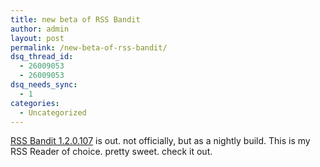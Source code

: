 ```yaml
---
title: new beta of RSS Bandit
author: admin
layout: post
permalink: /new-beta-of-rss-bandit/
dsq_thread_id:
  - 26009053
  - 26009053
dsq_needs_sync:
  - 1
categories:
  - Uncategorized
---
```

[RSS Bandit 1.2.0.107][1] is out. not officially, but as a nightly build. This is my RSS Reader of choice. pretty sweet. check it out.

 [1]: http://www.rssbandit.org/ow.asp?YetImplementedFeatures#h2